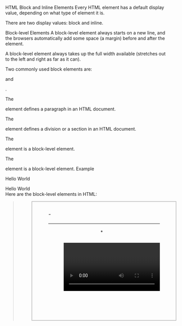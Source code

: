 HTML Block and Inline Elements
Every HTML element has a default display value, depending on what type of element it is.

There are two display values: block and inline.

Block-level Elements
A block-level element always starts on a new line, and the browsers automatically add some space (a margin) before and after the element.

A block-level element always takes up the full width available (stretches out to the left and right as far as it can).

Two commonly used block elements are: <p> and <div>.

The <p> element defines a paragraph in an HTML document.

The <div> element defines a division or a section in an HTML document.

The <p> element is a block-level element.

The <div> element is a block-level element.
Example
<p>Hello World</p>
<div>Hello World</div>
Here are the block-level elements in HTML:

<address><article><aside><blockquote><canvas><dd><div><dl><dt><fieldset><figcaption><figure><footer><form><h1>-<h6><header><hr><li><main><nav><noscript><ol><p><pre><section><table><tfoot><ul><video>
Inline Elements
An inline element does not start on a new line.

An inline element only takes up as much width as necessary.

This is a <span> element inside a paragraph.

Example
<span>Hello World</span>
Here are the inline elements in HTML:

<a><abbr><acronym><b><bdo><big><br><button><cite><code><dfn><em><i><img><input><kbd><label><map><object><output><q><samp><script><select><small><span><strong><sub><sup><textarea><time><tt><var>
Note: An inline element cannot contain a block-level element!


The <div> Element
The <div> element is often used as a container for other HTML elements.

The <div> element has no required attributes, but style, class and id are common.

When used together with CSS, the <div> element can be used to style blocks of content:

Example
<div style="background-color:black;color:white;padding:20px;">
  <h2>London</h2>
  <p>London is the capital city of England. It is the most populous city in the United Kingdom, with a metropolitan area of over 13 million inhabitants.</p>
</div>
The <span> Element
The <span> element is an inline container used to mark up a part of a text, or a part of a document.

The <span> element has no required attributes, but style, class and id are common.

When used together with CSS, the <span> element can be used to style parts of the text:

Example
<p>My mother has <span style="color:blue;font-weight:bold;">blue</span> eyes and my father has <span style="color:darkolivegreen;font-weight:bold;">dark green</span> eyes.</p>
Chapter Summary
There are two display values: block and inline
A block-level element always starts on a new line and takes up the full width available
An inline element does not start on a new line and it only takes up as much width as necessary
The <div> element is a block-level and is often used as a container for other HTML elements
The <span> element is an inline container used to mark up a part of a text, or a part of a document

HTML Tags
<!-- Put in a table -->
Tag	Description
<div>	Defines a section in a document (block-level)
<span>	Defines a section in a document (inline)